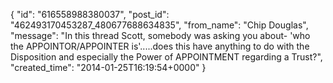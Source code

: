  {
   "id": "616558988380037",
   "post_id": "462493170453287_480677688634835",
   "from_name": "Chip Douglas",
   "message": "In this thread Scott, somebody was asking you about- 'who the APPOINTOR/APPOINTER is'.....does this have anything to do with the Disposition and especially the Power of APPOINTMENT regarding a Trust?",
   "created_time": "2014-01-25T16:19:54+0000"
 }
